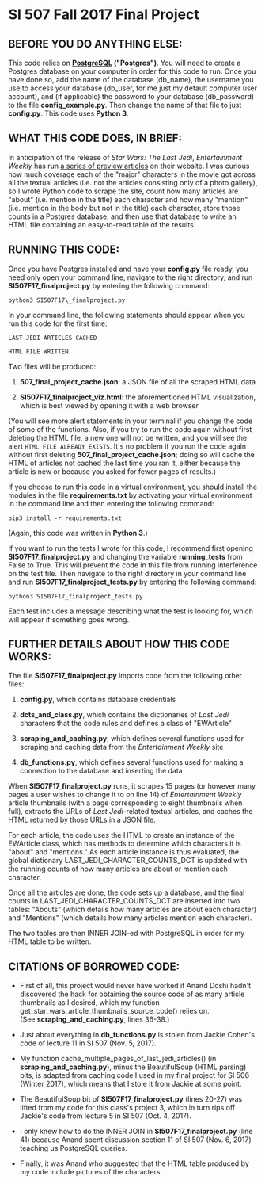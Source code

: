 # SI 507 Fall 2017 Final Project

## BEFORE YOU DO ANYTHING ELSE:
This code relies on **[PostgreSQL](https://www.postgresql.org/) ("Postgres")**.  You will need to create a Postgres database on your computer in order for this code to run.  Once you have done so, add the name of the database (db\_name), the username you use to access
your database (db\_user, for me just my default computer user account), and
(if applicable) the password to your database (db\_password) to the file
**config\_example.py**.  Then change the name of that file to just **config.py**.
This code uses **Python 3**.

## WHAT THIS CODE DOES, IN BRIEF:
In anticipation of the release of *Star Wars: The Last Jedi*, *Entertainment
Weekly* has run [a series of preview articles](http://ew.com/star-wars/)
on their website.  I was curious how much coverage each of the "major"
characters in the movie got across all the textual articles (i.e. not the
articles consisting only of a photo gallery), so I wrote Python code to
scrape the site, count how many articles are "about" (i.e. mention in the title)
each character and how many "mention" (i.e. mention in the body but not in the
title) each character, store those counts in a Postgres database, and then
use that database to write an HTML file containing an easy-to-read table of the
results.  

## RUNNING THIS CODE:
Once you have Postgres installed and have your **config.py** file ready,
you need only open your command line, navigate to the right directory,
and run **SI507F17\_finalproject.py** by entering the following command:

`python3 SI507F17\_finalproject.py`

In your command line, the following statements should appear when you run
this code for the first time:

`LAST JEDI ARTICLES CACHED`

`HTML FILE WRITTEN`

Two files will be produced:

1. **507\_final\_project\_cache.json**: a JSON file of all the scraped HTML data

2. **SI507F17\_finalproject\_viz.html**: the aforementioned HTML visualization,
which is best viewed by opening it with a web browser

(You will see more alert statements in your terminal if you change the code
of some of the functions.  Also, if you try to run the code again without first
deleting the HTML file, a new one will not be written, and you will see the alert
`HTML FILE ALREADY EXISTS`.  It's no problem if you run the code again without
first deleting **507\_final\_project\_cache.json**; doing so will cache the HTML
of articles not cached the last time you ran it, either because the article is
new or because you asked for fewer pages of results.)

If you choose to run this code in a virtual environment, you should install
the modules in the file **requirements.txt** by activating your virtual
environment in the command line and then entering the following command:

`pip3 install -r requirements.txt`

(Again, this code was written in **Python 3**.)

If you want to run the tests I wrote for this code, I recommend first
opening **SI507F17\_finalproject.py** and changing the variable **running\_tests** from False to True.  This will prevent the code in this file from running interference on the test file.  Then navigate to the right directory in your command line and run **SI507F17\_finalproject\_tests.py** by entering the following command:

`python3 SI507F17_finalproject_tests.py`

Each test includes a message describing what the test is looking for, which
will appear if something goes wrong.

## FURTHER DETAILS ABOUT HOW THIS CODE WORKS:

The file **SI507F17\_finalproject.py** imports code from the following other files:

1. **config.py**, which contains database credentials

2. **dcts\_and\_class.py**, which contains the dictionaries of _Last Jedi_
characters that the code rules and defines a class of "EWArticle"

3. **scraping\_and\_caching.py**, which defines several functions used for
scraping and caching data from the _Entertainment Weekly_ site

4. **db\_functions.py**, which defines several functions used for making a
connection to the database and inserting the data

When **SI507F17\_finalproject.py** runs, it scrapes 15 pages (or however many
pages a user wishes to change it to on line 14) of _Entertainment Weekly_ article thumbnails (with a page corresponding to eight thumbnails when full), extracts the URLs of _Last Jedi_-related textual articles, and caches the HTML returned by those URLs in a JSON file.

For each article, the code uses the HTML to create an instance of the EWArticle class, which has methods to determine which characters it is "about" and "mentions."  As each article instance is thus evaluated, the global dictionary LAST\_JEDI\_CHARACTER\_COUNTS\_DCT is updated with the running counts of how many articles are about or mention each character.  

Once all the articles are done, the code sets up a database,
and the final counts in LAST\_JEDI\_CHARACTER\_COUNTS\_DCT are inserted into
two tables: "Abouts" (which details how many articles are about each character) and "Mentions" (which details how many articles mention each character).  

The two tables are then INNER JOIN-ed with PostgreSQL in order
for my HTML table to be written.

## CITATIONS OF BORROWED CODE:

* First of all, this project would never have worked if Anand Doshi hadn't
discovered the hack for obtaining the source code of as many article thumbnails as I desired, which my function get\_star\_wars\_article\_thumbnails\_source\_code() relies on.  
(See **scraping\_and\_caching.py**, lines 36-38.)

* Just about everything in **db_functions.py** is stolen from Jackie Cohen's
code of lecture 11 in SI 507 (Nov. 5, 2017).

* My function cache\_multiple\_pages\_of\_last\_jedi\_articles() (in
**scraping\_and\_caching.py**), minus the
BeautifulSoup (HTML parsing) bits, is adapted from caching code I used in my final project for SI 506 (Winter 2017), which means that I stole it from Jackie at some point.

* The BeautifulSoup bit of **SI507F17_finalproject.py** (lines 20-27) was
lifted from my code for this class's project 3, which in turn rips off Jackie's code from lecture 5 in SI 507 (Oct. 4, 2017).

* I only knew how to do the INNER JOIN in **SI507F17_finalproject.py** (line 41)
because Anand spent discussion section 11 of SI 507 (Nov. 6, 2017) teaching us PostgreSQL queries.

* Finally, it was Anand who suggested that the HTML table produced by my code include
pictures of the characters.
